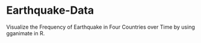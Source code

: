# Earthquake-Data
Visualize the Frequency of Earthquake in Four Countries over Time by using gganimate in R.
